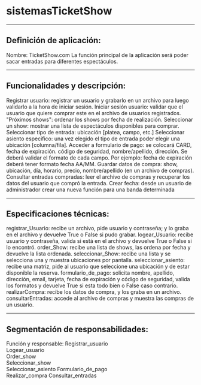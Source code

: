 # sistemasTicketShow
-------------------------------------------
Definición de aplicación:
-------------------------------------------
Nombre: TicketShow.com
La función principal de la aplicación será poder sacar entradas para diferentes espectáculos.

-------------------------------------------
Funcionalidades y descripción:
-------------------------------------------
Registrar usuario: registrar un usuario y grabarlo en un archivo para luego validarlo a la hora de iniciar sesión. 
Iniciar sesión usuario: validar que el usuario que quiere comprar este en el archivo de usuarios registrados.
"Próximos shows": ordenar los shows por fecha de realización.
Seleccionar un show: mostrar una lista de espectáculos disponibles para comprar.
Seleccionar tipo de entrada: ubicación [platea, campo, etc.]
Seleccionar asiento especifico: una vez elegido el tipo de entrada poder elegir una ubicación [columna/fila].
Acceder a formulario de pago: se colocará CARD, fecha de expiración. código de seguridad, nombre/apellido, dirección. Se deberá validar el formato de cada campo. Por ejemplo: fecha de expiración deberá tener formato fecha AA/MM. 
Guardar datos de compra: show, ubicación, día, horario, precio, nombre/apellido (en un archivo de compras).
Consultar entradas compradas: leer el archivo de compras y recuperar los datos del usuario que compró la entrada.
Crear fecha: desde un usuario de administrador crear una nueva función para una banda determinada


-------------------------------------------
Especificaciones técnicas:
-------------------------------------------
registrar_Usuario: recibe un archivo, pide usuario y contraseña; y lo graba en el archivo y devuelve True o False si pudo grabar.
logear_Usuario: recibe usuario y contraseña, valida si está en el archivo y devuelve True o False si lo encontró.
order_Show: recibe una lista de shows, las ordena por fecha y devuelve la lista ordenada.
seleccionar_Show: recibe una lista y se selecciona una y muestra ubicaciones por pantalla.
seleccionar_asiento: recibe una matriz, pide al usuario que seleccione una ubicación y de estar disponible la reserva.
formulario_de_pago: solicita nombre, apellido, dirección, email, tarjeta, fecha de expiración y código de seguridad, valida los formatos y devuelve True si esta todo bien o False caso contrario.
realizarCompra: recibe los datos de compra, y los graba en un archivo.
consultarEntradas: accede al archivo de compras y muestra las compras de un usuario.

-------------------------------------------
Segmentación de responsabilidades:	
-------------------------------------------
Función y responsable:
Registrar_usuario	
Logear_usuario	
Order_show	
Seleccionar_show	
Seleccionar_asiento	
Formulario_de_pago	
Realizar_compra	
Consultar_entradas	
